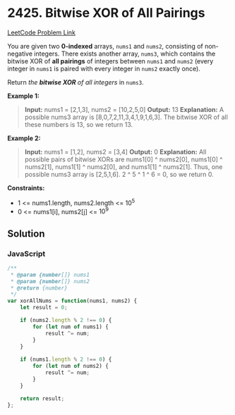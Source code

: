 # 2425. Bitwise XOR of All Pairings

[LeetCode Problem Link](https://leetcode.com/problems/bitwise-xor-of-all-pairings/)

You are given two **0-indexed** arrays, `nums1` and `nums2`, consisting of non-negative integers. There exists another array, `nums3`, which contains the bitwise XOR of **all pairings** of integers between `nums1` and `nums2` (every integer in `nums1` is paired with every integer in `nums2` exactly once).

Return *the **bitwise XOR** of all integers* in `nums3`.

**Example 1:**

>**Input:** nums1 = [2,1,3], nums2 = [10,2,5,0]
**Output:** 13
**Explanation:**
A possible nums3 array is [8,0,7,2,11,3,4,1,9,1,6,3].
The bitwise XOR of all these numbers is 13, so we return 13.

**Example 2:**

>**Input:** nums1 = [1,2], nums2 = [3,4]
**Output:** 0
**Explanation:**
All possible pairs of bitwise XORs are nums1[0] ^ nums2[0], nums1[0] ^ nums2[1], nums1[1] ^ nums2[0],
and nums1[1] ^ nums2[1].
Thus, one possible nums3 array is [2,5,1,6].
2 ^ 5 ^ 1 ^ 6 = 0, so we return 0.

**Constraints:**

* 1 <= nums1.length, nums2.length <= $10^5$
* 0 <= nums1[i], nums2[j] <= $10^9$

## Solution

### JavaScript

```javaScript
/**
 * @param {number[]} nums1
 * @param {number[]} nums2
 * @return {number}
 */
var xorAllNums = function(nums1, nums2) {
    let result = 0;

    if (nums2.length % 2 !== 0) {
        for (let num of nums1) {
            result ^= num;
        }
    }
    
    if (nums1.length % 2 !== 0) {
        for (let num of nums2) {
            result ^= num;
        }
    }

    return result;
};
```
